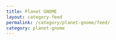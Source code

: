 ```yaml
---
title: Planet GNOME
layout: category-feed
permalink: /category/planet-gnome/feed/
category: planet-gnome
---
```

